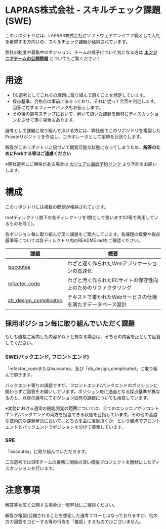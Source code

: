 # LAPRAS株式会社 - スキルチェック課題(SWE)

このリポジトリには、LAPRAS株式会社にソフトウェアエンジニア職として入社を希望する方向けの、スキルチェック課題が格納されています。

弊社の制度や募集中のポジション、チームの様子について気になる方は **[エンジニアチームの公開情報](https://esa-pages.io/p/sharing/4710/posts/8800/954f075900c8cab09190.html)** についてもご覧ください！

# 用途

- 1次選考としてこれらの課題に取り組んで頂くことを想定しています。
- 採点基準、合格点は事前に決まっており、それに従って合否を判定します。回答に対するフィードバックもお伝えします。
- その後の選考ステップにおいて、解いて頂いた課題を題材にディスカッションをさせて頂く場合もあります。

選考として課題に取り組んで頂ける方には、弊社側でこのリポジトリを複製したPrivateリポジトリを作成し、コラボレータとして招待をお送りします。

解答がこのリポジトリに紐づいて閲覧可能な状態になってしまうため、**解答のためにForkする等はご遠慮ください**

※弊社選考にご興味がある場合は [カジュアル面談予約リンク](https://calendar.app.google/DDLdNajM9B4ig285A) より予約をお願いします。

# 構成

このリポジトリには複数の問題が格納されています。

rootディレクトリ直下の各ディレクトリを1問として扱います(CI等で利用しているものを除く)。

各ポジション毎に取り組んで頂く課題をご案内しています。各課題の概要や採点基準等については各ディレクトリ内のREADME.mdをご確認ください。

|課題| 概要 |
|--- | --- |
|[isucoutea](https://github.com/lapras-inc/exam-swe-template/tree/main/isucoutea)|わざと遅く作られたWebアプリケーションの高速化|
|[refacter_code](https://github.com/lapras-inc/exam-swe-template/tree/main/refactor_code)|わざと汚く作られたECサイトの保守性向上のためのリファクタリング|
|[db_design_complicated](https://github.com/lapras-inc/exam-swe-template/tree/main/db_design_complicated)|テキストで書かれたWebサービスの仕様を満たすデータベース設計|

## 採用ポジション毎に取り組んでいただく課題

もしも直接ご案内した内容が以下と異なる場合は、そちらの内容を正として回答してください。

### SWE(バックエンド, フロントエンド)

「refactor_codeまたはisucoutea」及び「db_design_complicated」に取り組んで頂きます。

バックエンド寄りの課題ですが、フロントエンド/バックエンドのポジションに関わらずご回答をお願いしています。ポジション毎に通過となる採点基準が異なるのと、以降の選考にてポジション固有の課題についても用意しています。
    
※実務における通常の機能開発の範囲については、全てのエンジニアがフロントエンド/バックエンドの両方を担当できる状態を目指しています。その他の高度な技術的な課題解決において、どちらを主に担当頂くか、という観点でフロントエンドとバックエンドでポジションを分けて募集しています。

### SRE

「isucoutea」に取り組んでいただきます。

二次選考ではSREチームの業務に関係の深い模擬プロジェクトを題材にしたディスカッションを行います。

# 注意事項

解答等を広く公開する場合は一度弊社にご相談ください。

解答が複製/公開されることを想定した選考フローとはなっておりますが、他の方の回答をコピーする等の行為を「推奨」するものではございません。
